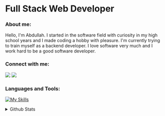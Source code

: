 <h1>Full Stack Web Developer</h1>
<h3>About me:</h3>
<p>
Hello, 
I'm Abdullah.  
I started in the software field with curiosity in my high school years and I made coding a hobby with pleasure.  
I'm currently trying to train myself as a backend developer.  
I love software very much and I work hard to be a good software developer.
</p>

<h3>Connect with me:</h3>
<p>
    <a target="_blank" href="https://instagram.com/abdullahdinlerx"><img src="https://skillicons.dev/icons?i=instagram"></a>
    <a target="_blank" href="https://linkedin.com/in/abdullahdinler"><img src="https://skillicons.dev/icons?i=linkedin"></a>
</p>

<h3>Languages and Tools:</h3>

[![My Skills](https://skillicons.dev/icons?i=cs,dotnet,mysql,html,css,js,bootstrap,wordpress)](https://skillicons.dev)


<details>
    <summary>Github Stats</summary>
    <br><img src="https://komarev.com/ghpvc/?username=abdullahdinler&color=red&style=for-the-badge">
    <br><br><img src="https://github-readme-stats.vercel.app/api/top-langs/?username=abdullahdinler&langs_count=5">
    <br><br><img src="https://github-readme-stats.vercel.app/api?username=abdullahdinler">
</details>

